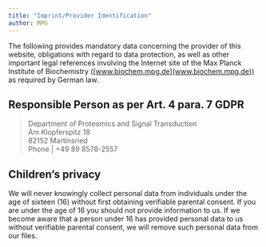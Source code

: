 ```yaml
---
title: "Imprint/Provider Identification"
author: MPG
---
```


The following provides mandatory data concerning the provider of this website, obligations with regard to data protection, as well as other important legal references involving the Internet site of the Max Planck Institute of Biochemistry ([www.biochem.mpg.de](www.biochem.mpg.de)) as required by German law.

## Responsible Person as per Art. 4 para. 7 GDPR

> Department of Proteomics and Signal Transduction \
Am Klopferspitz 18  \
82152 Martinsried  \
Phone | +49 89 8578-2557  

## Children’s privacy
We will never knowingly collect personal data from individuals under the age of sixteen (16) without first obtaining verifiable parental consent. If you are under the age of 16 you should not provide information to us. If we become aware that a person under 16 has provided personal data to us without verifiable parental consent, we will remove such personal data from our files.
